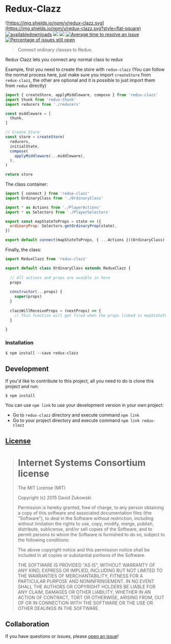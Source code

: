 # Redux-Clazz 
![https://img.shields.io/npm/v/redux-clazz.svg](https://img.shields.io/npm/v/redux-clazz.svg?style=flat-square) [![availabledownloads](https://img.shields.io/npm/dt/redux-clazz.svg?maxAge=2592000&style=flat-square)](https://npm-stat.com/charts.html?package=redux-clazz) [![](https://img.shields.io/github/issues-raw/tripss/redux-clazz.svg?style=flat-square)](https://github.com/tripss/redux-clazz/issues) [![](https://img.shields.io/david/tripss/redux-clazz.svg?style=flat-square)](https://david-dm.org/tripss/redux-clazz#info=dependencies)
[![Average time to resolve an issue](http://isitmaintained.com/badge/resolution/tripss/redux-clazz.svg)](http://isitmaintained.com/project/tripss/redux-clazz "Average time to resolve an issue") [![Percentage of issues still open](http://isitmaintained.com/badge/open/tripss/redux-clazz.svg)](http://isitmaintained.com/project/tripss/redux-clazz "Percentage of issues still open")

> Connect ordinary classes to Redux.

Redux Clazz lets you connect any normal class to redux

Example, first you need to create the store with `redux-clazz` (You can follow the normal process here, just make sure you import `createStore` from `redux-clazz`, the other are optional and it is possible to just import them from `redux` directly)
```js
import { createStore, applyMiddleware, compose } from 'redux-clazz'
import thunk from 'redux-thunk'
import reducers from './reducers'

const middleware = [
  thunk,
]

// Create Store
const store = createStore(
  reducers,
  initialState,
  compose(
    applyMiddleware(...middleware),
  ),
)

return store

```

The class container:
```js
import { connect } from 'redux-clazz'
import OrdinaryClass from './OrdinaryClass'

import * as Actions from './PlayerActions'
import * as Selectors from './PlayerSelectors'

export const mapStateToProps = state => ({
  ordinaryProp: Selectors.getOrdinaryProp(state),
})

export default connect(mapStateToProps, { ...Actions })(OrdinaryClass)

```

Finally, the class:
```js
import ReduxClazz from 'redux-clazz'

export default class OrdinaryClass extends ReduxClazz {
  
  // All actions and props are avaible in here
  props
  
  constructor(...props) {
    super(props)
  }
  
  clazzWillReceiveProps = (nextProps) => {
    // This function will get fired when the props linked in mapStateToProps get updated ed
  }
  
}
```

### Installation
```shell
$ npm install --save redux-clazz
```

## Development

If you'd like to contribute to this project, all you need to do is clone
this project and run:

```shell
$ npm install
```
You can use `npm link` to use your development version in your own project:
- Go to `redux-clazz` directory and execute command `npm link`
- Go to your project directory and execute command `npm link redux-clazz`

## [License](https://github.com/tripss/redux-clazz/blob/master/LICENSE)

> Internet Systems Consortium license
> ===================================
>
> The MIT License (MIT)
>  
> Copyright (c) 2015 David Zukowski
>  
> Permission is hereby granted, free of charge, to any person obtaining a copy
> of this software and associated documentation files (the "Software"), to deal
> in the Software without restriction, including without limitation the rights
> to use, copy, modify, merge, publish, distribute, sublicense, and/or sell
> copies of the Software, and to permit persons to whom the Software is
> furnished to do so, subject to the following conditions:
>  
> The above copyright notice and this permission notice shall be included in all
> copies or substantial portions of the Software.
>  
> THE SOFTWARE IS PROVIDED "AS IS", WITHOUT WARRANTY OF ANY KIND, EXPRESS OR
> IMPLIED, INCLUDING BUT NOT LIMITED TO THE WARRANTIES OF MERCHANTABILITY,
> FITNESS FOR A PARTICULAR PURPOSE AND NONINFRINGEMENT. IN NO EVENT SHALL THE
> AUTHORS OR COPYRIGHT HOLDERS BE LIABLE FOR ANY CLAIM, DAMAGES OR OTHER
> LIABILITY, WHETHER IN AN ACTION OF CONTRACT, TORT OR OTHERWISE, ARISING FROM,
> OUT OF OR IN CONNECTION WITH THE SOFTWARE OR THE USE OR OTHER DEALINGS IN THE
> SOFTWARE.

## Collaboration

If you have questions or issues, please [open an issue](https://github.com/TriPSs/redux-clazz/issues)!